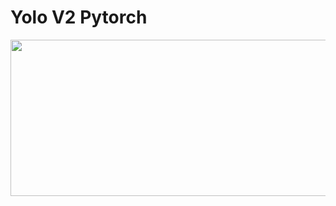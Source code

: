 
# Yolo V2 Pytorch


<img src="https://cdn.analyticsvidhya.com/wp-content/uploads/2018/12/yologo_2.png" width="750" height="250">
